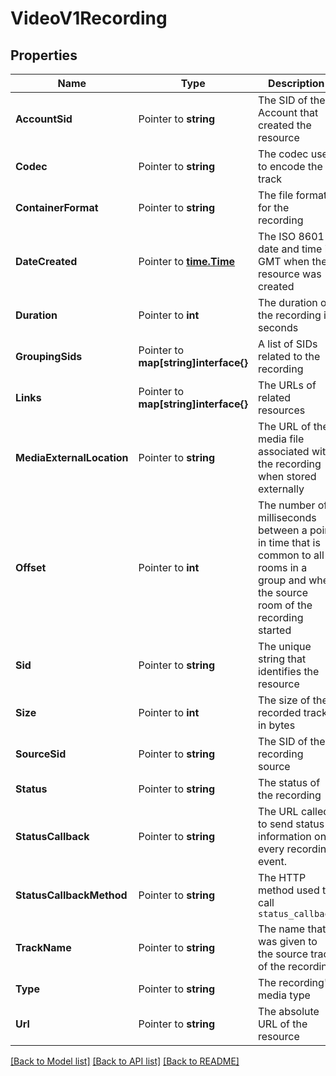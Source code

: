 # VideoV1Recording

## Properties

Name | Type | Description | Notes
------------ | ------------- | ------------- | -------------
**AccountSid** | Pointer to **string** | The SID of the Account that created the resource |
**Codec** | Pointer to **string** | The codec used to encode the track |
**ContainerFormat** | Pointer to **string** | The file format for the recording |
**DateCreated** | Pointer to [**time.Time**](time.Time.md) | The ISO 8601 date and time in GMT when the resource was created |
**Duration** | Pointer to **int** | The duration of the recording in seconds |
**GroupingSids** | Pointer to **map[string]interface{}** | A list of SIDs related to the recording |
**Links** | Pointer to **map[string]interface{}** | The URLs of related resources |
**MediaExternalLocation** | Pointer to **string** | The URL of the media file associated with the recording when stored externally |
**Offset** | Pointer to **int** | The number of milliseconds between a point in time that is common to all rooms in a group and when the source room of the recording started |
**Sid** | Pointer to **string** | The unique string that identifies the resource |
**Size** | Pointer to **int** | The size of the recorded track, in bytes |
**SourceSid** | Pointer to **string** | The SID of the recording source |
**Status** | Pointer to **string** | The status of the recording |
**StatusCallback** | Pointer to **string** | The URL called to send status information on every recording event. |
**StatusCallbackMethod** | Pointer to **string** | The HTTP method used to call `status_callback` |
**TrackName** | Pointer to **string** | The name that was given to the source track of the recording |
**Type** | Pointer to **string** | The recording's media type |
**Url** | Pointer to **string** | The absolute URL of the resource |

[[Back to Model list]](../README.md#documentation-for-models) [[Back to API list]](../README.md#documentation-for-api-endpoints) [[Back to README]](../README.md)


